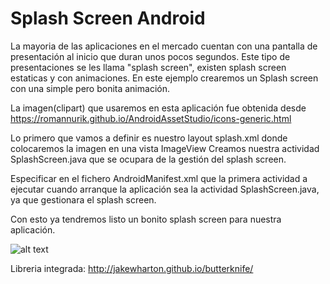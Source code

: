 # Splash Screen Android
La mayoria de las aplicaciones en el mercado cuentan con una pantalla de presentación al inicio que duran unos pocos segundos. 
Este tipo de presentaciones se les llama "splash screen", existen splash screen estaticas y con animaciones.
En este ejemplo crearemos un Splash screen con una simple pero bonita animación.

La imagen(clipart) que usaremos en esta aplicación fue obtenida desde 
https://romannurik.github.io/AndroidAssetStudio/icons-generic.html

Lo primero que vamos a definir es nuestro layout splash.xml donde colocaremos la imagen en una vista ImageView
Creamos nuestra actividad SplashScreen.java que se ocupara de la gestión del splash screen.

Especificar en el fichero AndroidManifest.xml que la primera actividad a ejecutar cuando arranque la aplicación sea la actividad SplashScreen.java, ya que gestionara el splash screen.

Con esto ya tendremos listo un bonito splash screen para nuestra aplicación.

![alt text](http://i.imgur.com/7sp5Lxr.png "Splash screen")


Libreria integrada:
http://jakewharton.github.io/butterknife/
